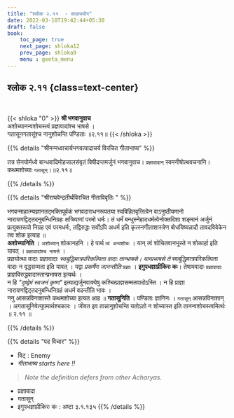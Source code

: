 ```yaml
---
title: "श्लोक २.११  - साङ्ययोग"
date: 2022-03-10T19:42:44+05:30
draft: false
book:
    toc_page: true
    next_page: shloka12
    prev_page: shloka9
    menu : geeta_menu
---
```




## श्लोक २.११ {class=text-center}

<br/>

{{< shloka  "0"  >}}
**श्री भगवानुवाच**   
अशोच्यानन्वशोचस्त्वं प्रज्ञावादांश्च भाषसे ।  
गतासूनगतासूंश्च नानुशोचन्ति पण्डिताः ॥२.११॥
{{< /shloka >}}


{{% details "श्रीमन्मध्वाचार्यभगवत्पादाचर्य विरचित  गीताभाष्य" %}}

तत्र सेनयोर्मध्ये बान्धवादिमोहजालसंवृतं विषीदन्तमर्जुनं 
भगवानुवाच। `प्रज्ञावादान्` स्वमनीषोत्थवचनानि। 
कथमशोच्याः `गतासून्`।॥२.११॥

{{% /details %}}


{{% details "श्रीराघवेन्द्रतीर्थविरचित गीताविवृतिः " %}}

भगवन्माहात्म्यज्ञानतद्भक्तिपूर्वकं भगवदाराधनरूपतया 
स्वविहितवृत्तित्वेन वाऽनुष्ठीयमानो नारायणद्विट्तदनुबन्धिनिग्रहः 
क्षत्रियाणां परमो धर्मः। तं धर्मं बन्धुस्नेहादधर्मत्वेनोक्तदिशा शङ्मानं अर्जुनं प्रत्युक्तरूपो निग्रह एवं परमधर्मः, तद्विरुद्धः 
सर्वोऽपि अधर्म इति कृत्स्नगीताशास्त्रेण बोधयिष्यन्नादौ 
तावदविवेकेन तव शोक इत्याह ॥  
**अशोच्यानिति**  । `अशोच्यान्‌` शोकानहनि । हे पार्थ 
`त्वं अन्वशोचः` । यान्‌ त्वं शोचितवानभूस्ते न शोकार्हा
इति यावत्‌ । `प्रज्ञावादांश्च भाषसे` ।   
प्रज्ञयोत्था वादाः प्रज्ञावादाः *स्वबुद्धिमात्रपरिकल्पिता वादाः तान्‍भाषसे। यान्प्रभाषसे ते*
स्वबुद्धिमात्रपरिकल्पिता वादाः न वृद्धसम्मता इति यावत्‌ । 
यद्वा *प्रकर्षेण जानन्तीति* `प्रज्ञाः` । 
**इगुपधज्ञाप्रीकिरः कः**। तेषामवादाः `प्रज्ञावादाः` प्राज्ञविरुद्धवादास्तान्प्रभाषस इत्यर्थः ।  
न हि *"दृष्द्वेमं स्वजनं कृष्ण"* 
इत्याद्यर्जुनवाक्येषु कश्चित्प्राज्ञसम्मतवादोऽस्ति । 
न हि प्राज्ञा  नारायणद्विट्तदनुबन्धिनिग्रहं अधर्म वदन्‍तीति 
भावः ।  
ननु आसन्नविनाशास्ते कथमशोच्या इत्यत आह ॥ 
**गतासूनिति** । पण्डिताः ज्ञानिनः । `गतासून्` आसन्नविनाशान्‌ । 
अगतासूनिवेत्युपमार्थश्चकारः । जीवत इव तान्नानुशोचन्ति यतोऽतो न 
शोच्यास्त इति तानन्वशोचस्त्वमिर्त्थः ॥ २.११ ॥

{{% /details %}}



{{% details "पद विचार" %}}

- विट् : Enemy
- *गीताभाष्य starts here !!*

> *Note the definition defers from other Acharyas.*
- प्रज्ञावादा   
- गतासून्  
- इगुपधज्ञाप्रीकिरः कः : अष्टा ३.१.१३५
{{% /details %}}
